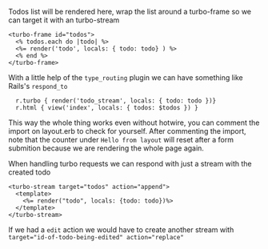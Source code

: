 Todos list will be rendered here, wrap the list around a turbo-frame so we can target it with an turbo-stream
```
<turbo-frame id="todos">
  <% todos.each do |todo| %>
  <%= render('todo', locals: { todo: todo} ) %>
  <% end %>
</turbo-frame>
```

With a little help of the `type_routing` plugin we can have something like Rails's `respond_to`

```
  r.turbo { render('todo_stream', locals: { todo: todo })}
  r.html { view('index', locals: { todos: $todos }) }
```

This way the whole thing works even without hotwire, you can comment the import on layout.erb to check for yourself.
After commenting the import, note that the counter under `Hello from layout` will reset after a form submition because we are rendering the whole page again.


When handling turbo requests we can respond with just a stream with the created todo

```
<turbo-stream target="todos" action="append">
  <template>
    <%= render("todo", locals: {todo: todo})%>
  </template>
</turbo-stream>
```

If we had a `edit` action we would have to create another stream with `target="id-of-todo-being-edited" action="replace"`


